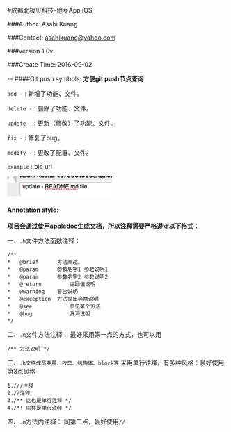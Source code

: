 #成都北极贝科技-他乡App iOS

###Author: Asahi Kuang

###Contact: asahikuang@yahoo.com

###version 1.0v

###Create Time: 2016-09-02

-- 
####Git push symbols:
**方便git push节点查询**

`add -`  : 新增了功能、文件。

`delete -`  : 删除了功能、文件。

`update -`  : 更新（修改）了功能、文件。

`fix -`  : 修复了bug。

`modify -`  : 更改了配置、文件。

`example` : pic url


![pic url](https://github.com/Asahi-Kuang/picture/blob/master/E813B85B-773C-4FD9-B714-EC2D02A9C229.png?raw=true)

#### Annotation style:
**项目会通过使用appledoc生成文档，所以注释需要严格遵守以下格式：**

一、`.h`文件方法函数注释：
```
/**
*	@brief 		方法阐述。
*	@param 		参数名字1 参数说明1
* 	@param 		参数名字2 参数说明2
*	@return 		返回值说明
*	@warning 	警告说明
*	@exception 	方法抛出异常说明
* 	@see 			参见某个方法
* 	@bug 			漏洞说明
*/
```

二、`.m`文件方法注释：
最好采用第一点的方式，也可以用
```
/** 方法说明 */
```

三、`.h文件成员变量、枚举、结构体、block等`
采用单行注释，有多种风格：最好使用第3点风格
```
1.///注释
2.//注释
3./** 这也是单行注释 */
4./*! 同样是单行注释 */
```

四、`.m`方法内注释：
同第二点，最好使用`//`

